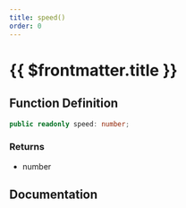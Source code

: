 ```yaml
---
title: speed()
order: 0
---
```


# {{ $frontmatter.title }}

<!--@include: ./speed_partial_header.md-->

## Function Definition

```ts
public readonly speed: number;
```

### Returns

* number

## Documentation

<!--@include: ./speed_partial_footer.md-->
